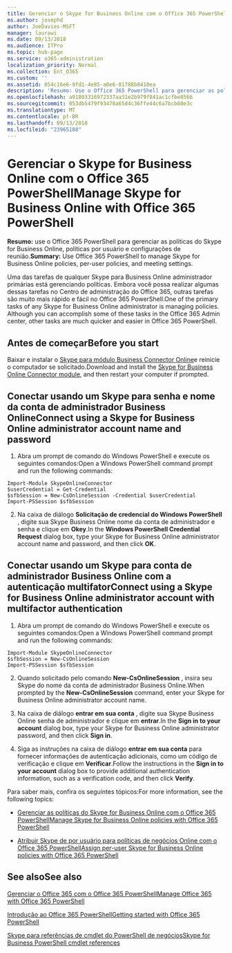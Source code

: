 ```yaml
---
title: Gerenciar o Skype for Business Online com o Office 365 PowerShell
ms.author: josephd
author: JoeDavies-MSFT
manager: laurawi
ms.date: 09/13/2018
ms.audience: ITPro
ms.topic: hub-page
ms.service: o365-administration
localization_priority: Normal
ms.collection: Ent_O365
ms.custom: ''
ms.assetid: 054c16e6-9fd1-4e85-a0e6-81788b8410ea
description: 'Resumo: Use o Office 365 PowerShell para gerenciar as políticas do Skype for Business online, políticas por usuário e configurações da reunião.'
ms.openlocfilehash: a91803316972337aa31e2b979f841ac1cfbe8566
ms.sourcegitcommit: 053db5479f93478a65d4c36ffe44c6a7bcb60e3c
ms.translationtype: MT
ms.contentlocale: pt-BR
ms.lasthandoff: 09/13/2018
ms.locfileid: "23965188"
---
```

# <a name="manage-skype-for-business-online-with-office-365-powershell"></a><span data-ttu-id="ee654-103">Gerenciar o Skype for Business Online com o Office 365 PowerShell</span><span class="sxs-lookup"><span data-stu-id="ee654-103">Manage Skype for Business Online with Office 365 PowerShell</span></span>

 <span data-ttu-id="ee654-104">**Resumo:** use o Office 365 PowerShell para gerenciar as políticas do Skype for Business Online, políticas por usuário e configurações de reunião.</span><span class="sxs-lookup"><span data-stu-id="ee654-104">**Summary:** Use Office 365 PowerShell to manage Skype for Business Online policies, per-user policies, and meeting settings.</span></span>
  
<span data-ttu-id="ee654-p101">Uma das tarefas de qualquer Skype para Business Online administrador primárias está gerenciando políticas. Embora você possa realizar algumas dessas tarefas no Centro de administração do Office 365, outras tarefas são muito mais rápido e fácil no Office 365 PowerShell.</span><span class="sxs-lookup"><span data-stu-id="ee654-p101">One of the primary tasks of any Skype for Business Online administrator is managing policies. Although you can accomplish some of these tasks in the Office 365 Admin center, other tasks are much quicker and easier in Office 365 PowerShell.</span></span> 

## <a name="before-you-start"></a><span data-ttu-id="ee654-107">Antes de começar</span><span class="sxs-lookup"><span data-stu-id="ee654-107">Before you start</span></span>

<span data-ttu-id="ee654-108">Baixar e instalar o [Skype para módulo Business Connector Online](https://www.microsoft.com/en-us/download/details.aspx?id=39366)e reinicie o computador se solicitado.</span><span class="sxs-lookup"><span data-stu-id="ee654-108">Download and install the [Skype for Business Online Connector module](https://www.microsoft.com/en-us/download/details.aspx?id=39366), and then restart your computer if prompted.</span></span>


## <a name="connect-using-a-skype-for-business-online-administrator-account-name-and-password"></a><span data-ttu-id="ee654-109">Conectar usando um Skype para senha e nome da conta de administrador Business Online</span><span class="sxs-lookup"><span data-stu-id="ee654-109">Connect using a Skype for Business Online administrator account name and password</span></span>

1. <span data-ttu-id="ee654-110">Abra um prompt de comando do Windows PowerShell e execute os seguintes comandos:</span><span class="sxs-lookup"><span data-stu-id="ee654-110">Open a Windows PowerShell command prompt and run the following commands:</span></span> 
    
  ```
  Import-Module SkypeOnlineConnector
  $userCredential = Get-Credential
  $sfbSession = New-CsOnlineSession -Credential $userCredential
  Import-PSSession $sfbSession
  ```

2. <span data-ttu-id="ee654-111">Na caixa de diálogo **Solicitação de credencial do Windows PowerShell** , digite sua Skype Business Online nome da conta de administrador e senha e clique em **Okey**.</span><span class="sxs-lookup"><span data-stu-id="ee654-111">In the **Windows PowerShell Credential Request** dialog box, type your Skype for Business Online administrator account name and password, and then click **OK**.</span></span>


## <a name="connect-using-a-skype-for-business-online-administrator-account-with-multifactor-authentication"></a><span data-ttu-id="ee654-112">Conectar usando um Skype para conta de administrador Business Online com a autenticação multifator</span><span class="sxs-lookup"><span data-stu-id="ee654-112">Connect using a Skype for Business Online administrator account with multifactor authentication</span></span>

1. <span data-ttu-id="ee654-113">Abra um prompt de comando do Windows PowerShell e execute os seguintes comandos:</span><span class="sxs-lookup"><span data-stu-id="ee654-113">Open a Windows PowerShell command prompt and run the following commands:</span></span>

  ```
  Import-Module SkypeOnlineConnector
  $sfbSession = New-CsOnlineSession
  Import-PSSession $sfbSession
  ```

2. <span data-ttu-id="ee654-114">Quando solicitado pelo comando **New-CsOnlineSession** , insira seu Skype do nome da conta de administrador Business Online.</span><span class="sxs-lookup"><span data-stu-id="ee654-114">When prompted by the **New-CsOnlineSession** command, enter your Skype for Business Online administrator account name.</span></span>

3. <span data-ttu-id="ee654-115">Na caixa de diálogo **entrar em sua conta** , digite sua Skype Business Online senha de administrador e clique em **entrar**.</span><span class="sxs-lookup"><span data-stu-id="ee654-115">In the **Sign in to your account** dialog box, type your Skype for Business Online administrator password, and then click **Sign in**.</span></span>

4. <span data-ttu-id="ee654-116">Siga as instruções na caixa de diálogo **entrar em sua conta** para fornecer informações de autenticação adicionais, como um código de verificação e clique em **Verificar**.</span><span class="sxs-lookup"><span data-stu-id="ee654-116">Follow the instructions in the **Sign in to your account** dialog box to provide additional authentication information, such as a verification code, and then click **Verify**.</span></span>

<span data-ttu-id="ee654-117">Para saber mais, confira os seguintes tópicos:</span><span class="sxs-lookup"><span data-stu-id="ee654-117">For more information, see the following topics:</span></span>
  
- [<span data-ttu-id="ee654-118">Gerenciar as políticas do Skype for Business Online com o Office 365 PowerShell</span><span class="sxs-lookup"><span data-stu-id="ee654-118">Manage Skype for Business Online policies with Office 365 PowerShell</span></span>](manage-skype-for-business-online-policies-with-office-365-powershell.md)
    
- [<span data-ttu-id="ee654-119">Atribuir Skype de por usuário para políticas de negócios Online com o Office 365 PowerShell</span><span class="sxs-lookup"><span data-stu-id="ee654-119">Assign per-user Skype for Business Online policies with Office 365 PowerShell</span></span>](assign-per-user-skype-for-business-online-policies-with-office-365-powershell.md)
    
## <a name="see-also"></a><span data-ttu-id="ee654-120">See also</span><span class="sxs-lookup"><span data-stu-id="ee654-120">See also</span></span>

[<span data-ttu-id="ee654-121">Gerenciar o Office 365 com o Office 365 PowerShell</span><span class="sxs-lookup"><span data-stu-id="ee654-121">Manage Office 365 with Office 365 PowerShell</span></span>](manage-office-365-with-office-365-powershell.md)
  
[<span data-ttu-id="ee654-122">Introdução ao Office 365 PowerShell</span><span class="sxs-lookup"><span data-stu-id="ee654-122">Getting started with Office 365 PowerShell</span></span>](getting-started-with-office-365-powershell.md)

[<span data-ttu-id="ee654-123">Skype para referências de cmdlet do PowerShell de negócios</span><span class="sxs-lookup"><span data-stu-id="ee654-123">Skype for Business PowerShell cmdlet references</span></span>](https://docs.microsoft.com/powershell/module/skype/?view=skype-ps)

